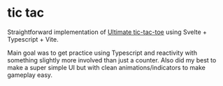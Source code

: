 # tic tac

Straightforward implementation of [Ultimate tic-tac-toe](https://en.wikipedia.org/wiki/Ultimate_tic-tac-toe) using Svelte + Typescript + Vite.

Main goal was to get practice using Typescript and reactivity with something slightly more involved than just a counter. Also did my best to make a super simple UI but with clean animations/indicators to make gameplay easy.